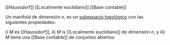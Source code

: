 [[Haussdorf]]
[[Localmente euclidiano]]
[[Base contable]]


 Un manifold de dimensión $n$, es un [subespacio topológico](Topología.md) con las siguientes propiedades:

i) $M$ es [[Haussdorf]],
ii) $M$ is [[Localmente euclidiano]] de dimensión $n$, y
iii) $M$ tiene una [[Base contable]] de conjuntos abiertos

